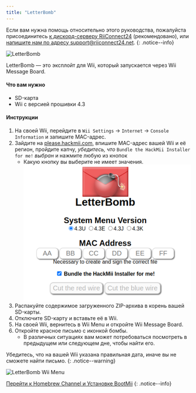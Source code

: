 ```yaml
---
title: "LetterBomb"
---
```


Если вам нужна помощь относительно этого руководства, пожалуйста присоединитесь [к дискорд-серверу RiiConnect24](https://discord.gg/rc24) (рекомендовано), или [напишите нам по адресу support@riiconnect24.net](mailto:support@riiconnect24.net).
{: .notice--info}

![LetterBomb](/images/letterbomb.png)

LetterBomb — это эксплойт для Wii, который запускается через Wii Message Board.

#### Что вам нужно
- SD-карта
- Wii с версией прошивки 4.3

#### Инструкции


1. На своей Wii, перейдите в `Wii Settings` -> `Internet` -> `Console Information` и запишите MAC-адрес.
1. Зайдите на [please.hackmii.com](https://please.hackmii.com), впишите MAC-адрес вашей Wii и её регион, пройдите капчу, *убедитесь, что* `Bundle the HackMii Installer for me!` *выбран* и нажмите любую из кнопок
   - Какую кнопку вы выберите не имеет значения. ![Экран HackMii](/images/Wii/LetterBomb-PC.png)
1. Распакуйте содержимое загруженного ZIP-архива в корень вашей SD-карты.
1. Отключите SD-карту и вставьте её в Wii.
1. На своей Wii, вернитесь в Wii Menu и откройте Wii Message Board.
1. Откройте красное письмо с иконкой бомбы.
   - В различных ситуациях вам может потребоваться посмотреть в предыдущем или следующем дне, чтобы найти его.

Убедитесь, что на вашей Wii указана правильная дата, иначе вы не сможете найти письмо.
{: .notice--warning}


![LetterBomb Wii Menu](/images/Wii/LetterBomb-Wii.png)

[Перейти к Homebrew Channel и Установке BootMii](hbc)
{: .notice--info}
